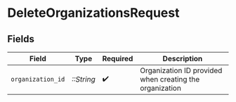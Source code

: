 # DeleteOrganizationsRequest


## Fields

| Field                                                   | Type                                                    | Required                                                | Description                                             |
| ------------------------------------------------------- | ------------------------------------------------------- | ------------------------------------------------------- | ------------------------------------------------------- |
| `organization_id`                                       | *::String*                                              | :heavy_check_mark:                                      | Organization ID provided when creating the organization |